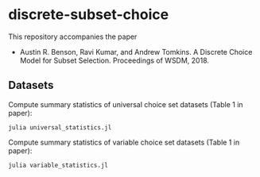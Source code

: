 # discrete-subset-choice

This repository accompanies the paper

- Austin R. Benson, Ravi Kumar, and Andrew Tomkins. A Discrete Choice Model for Subset Selection. Proceedings of WSDM, 2018.


## Datasets

Compute summary statistics of universal choice set datasets (Table 1 in paper):
```
julia universal_statistics.jl
```

Compute summary statistics of variable choice set datasets (Table 1 in paper):
```
julia variable_statistics.jl
```
